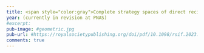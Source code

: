 ```yaml
---
title: <span style="color:gray">Complete strategy spaces of direct reciprocity</span>
year: (currently in revision at PNAS)
#excerpt:
pub-image: #geometric.jpg
pub-url: #https://royalsocietypublishing.org/doi/pdf/10.1098/rsif.2023.0460
comments: true
---
```



